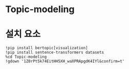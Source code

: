 # Topic-modeling



# 설치 요소
```
!pip install bertopic[visualization]
!pip install sentence-transformers datasets
%cd Topic-modeling
!gdown '1Z0rPt5k74EitHH5XH_waXPRApgdK4IYl&confirm=t'

```

